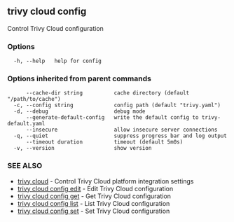 ## trivy cloud config

Control Trivy Cloud configuration

### Options

```
  -h, --help   help for config
```

### Options inherited from parent commands

```
      --cache-dir string          cache directory (default "/path/to/cache")
  -c, --config string             config path (default "trivy.yaml")
  -d, --debug                     debug mode
      --generate-default-config   write the default config to trivy-default.yaml
      --insecure                  allow insecure server connections
  -q, --quiet                     suppress progress bar and log output
      --timeout duration          timeout (default 5m0s)
  -v, --version                   show version
```

### SEE ALSO

* [trivy cloud](trivy_cloud.md)	 - Control Trivy Cloud platform integration settings
* [trivy cloud config edit](trivy_cloud_config_edit.md)	 - Edit Trivy Cloud configuration
* [trivy cloud config get](trivy_cloud_config_get.md)	 - Get Trivy Cloud configuration
* [trivy cloud config list](trivy_cloud_config_list.md)	 - List Trivy Cloud configuration
* [trivy cloud config set](trivy_cloud_config_set.md)	 - Set Trivy Cloud configuration


